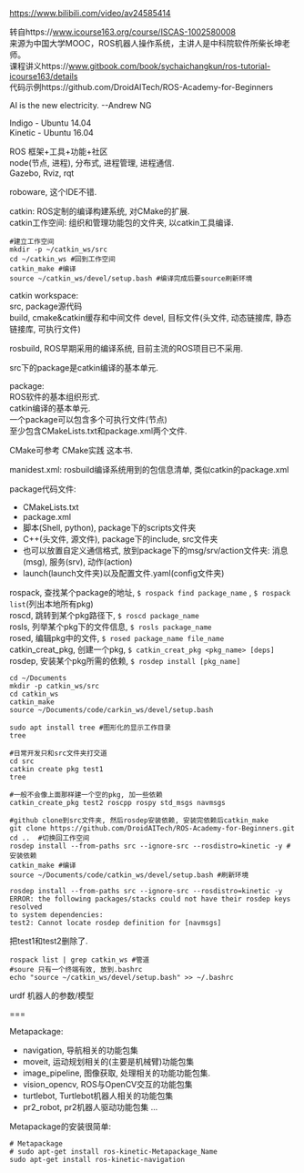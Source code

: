 https://www.bilibili.com/video/av24585414  

转自https://www.icourse163.org/course/ISCAS-1002580008   
来源为中国大学MOOC，ROS机器人操作系统，主讲人是中科院软件所柴长坤老师。  
课程讲义https://www.gitbook.com/book/sychaichangkun/ros-tutorial-icourse163/details   
代码示例https://github.com/DroidAITech/ROS-Academy-for-Beginners  

AI is the new electricity. --Andrew NG  

Indigo - Ubuntu 14.04  
Kinetic - Ubuntu 16.04  

ROS 框架+工具+功能+社区  
node(节点, 进程), 分布式, 进程管理, 进程通信.  
Gazebo, Rviz, rqt  

roboware, 这个IDE不错.  

catkin: ROS定制的编译构建系统, 对CMake的扩展.  
catkin工作空间: 组织和管理功能包的文件夹, 以catkin工具编译. 

```Shell
#建立工作空间
mkdir -p ~/catkin_ws/src
cd ~/catkin_ws #回到工作空间
catkin_make #编译
source ~/catkin_ws/devel/setup.bash #编译完成后要source刷新环境

```

catkin workspace:   
src, package源代码  
build, cmake&catkin缓存和中间文件
devel, 目标文件(头文件, 动态链接库, 静态链接库, 可执行文件)  

rosbuild, ROS早期采用的编译系统, 目前主流的ROS项目已不采用.  

src下的package是catkin编译的基本单元.  

package:  
ROS软件的基本组织形式.  
catkin编译的基本单元.  
一个package可以包含多个可执行文件(节点)  
至少包含CMakeLists.txt和package.xml两个文件.  

CMake可参考 CMake实践 这本书.  

manidest.xml: rosbuild编译系统用到的包信息清单, 类似catkin的package.xml  

package代码文件:  
- CMakeLists.txt  
- package.xml  
- 脚本(Shell, python), package下的scripts文件夹  
- C++(头文件, 源文件),  package下的include, src文件夹
- 也可以放置自定义通信格式, 放到package下的msg/srv/action文件夹: 消息(msg), 服务(srv), 动作(action)  
- launch(launch文件夹)以及配置文件.yaml(config文件夹)  

rospack, 查找某个package的地址, `$ rospack find package_name` , `$ rospack list`(列出本地所有pkg)     
roscd, 跳转到某个pkg路径下, `$ roscd package_name`      
rosls, 列举某个pkg下的文件信息, `$ rosls package_name`    
rosed, 编辑pkg中的文件, `$ rosed package_name file_name`    
catkin_creat_pkg, 创建一个pkg, `$ catkin_creat_pkg <pkg_name> [deps]`    
rosdep, 安装某个pkg所需的依赖, `$ rosdep install [pkg_name]`    

```Shell
cd ~/Documents
mkdir -p catkin_ws/src  
cd catkin_ws
catkin_make
source ~/Documents/code/carkin_ws/devel/setup.bash  

sudo apt install tree #图形化的显示工作目录
tree 

#日常开发只和src文件夹打交道
cd src
catkin create pkg test1
tree

#一般不会像上面那样建一个空的pkg, 加一些依赖  
catkin_create_pkg test2 roscpp rospy std_msgs navmsgs

#github clone到src文件夹, 然后rosdep安装依赖, 安装完依赖后catkin_make  
git clone https://github.com/DroidAITech/ROS-Academy-for-Beginners.git  
cd ..  #切换回工作空间
rosdep install --from-paths src --ignore-src --rosdistro=kinetic -y #安装依赖 
catkin_make #编译
source ~/Documents/code/catkin_ws/devel/setup.bash #刷新环境
```

```
rosdep install --from-paths src --ignore-src --rosdistro=kinetic -y
ERROR: the following packages/stacks could not have their rosdep keys resolved
to system dependencies:
test2: Cannot locate rosdep definition for [navmsgs]

```

把test1和test2删除了.

```Shell
rospack list | grep catkin_ws #管道
#soure 只有一个终端有效, 放到.bashrc
echo "source ~/catkin_ws/devel/setup.bash" >> ~/.bashrc

```

urdf 机器人的参数/模型   

===

Metapackage: 
- navigation, 导航相关的功能包集
- moveit, 运动规划相关的(主要是机械臂)功能包集
- image_pipeline, 图像获取, 处理相关的功能功能包集.
- vision_opencv, ROS与OpenCV交互的功能包集
- turtlebot, Turtlebot机器人相关的功能包集
- pr2_robot, pr2机器人驱动功能包集
...

Metapackage的安装很简单:

```Shell
# Metapackage
# sudo apt-get install ros-kinetic-Metapackage_Name
sudo apt-get install ros-kinetic-navigation
```
